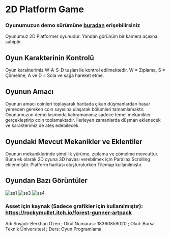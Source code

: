 # 2D Platform Game
### Oyunumuzun demo sürümüne [buradan](https://berkhanozen.itch.io/2dplatform-schoolproject) erişebilirsiniz
Oyunumuz 2D Platformer oyunudur. Yandan görünüm bir kamera açısına sahiptir. 
## Oyun Karakterinin Kontrolü
Oyun karakterimiz W-A-S-D tuşları ile kontrol edilmektedir.
W = Zıplama, S = Çömelme, A ve D = Sola ve sağa hareket etme.
## Oyunun Amacı 
Oyunun amacı coinleri toplayarak haritada çıkan düşmanlardan hasar yemeden gereken coin sayısına ulaşarak bölümleri tamamlamaktır. Oyunumuzun demo kısmında kahramanımız sadece temel mekanikler gerçekleştirip coin toplamaktadır. İlerleyen zamanlarda düşman eklenecek ve karakterimiz de ateş edebilecek. 

## Oyundaki Mevcut Mekanikler ve Eklentiler
Oyunun mekaniklerinde şimdilik yürüme, zıplama ve çömelme mevcuttur. Buna ek olarak 2D oyuna 3D havası verebilmek için Parallax Scrolling eklenmiştir. Platform haritası oluşturulurken Tilemap kullanılmıştır.
## Oyundan Bazı Görüntüler
![ss1](https://github.com/zulaltak/2DPlatform_SchoolProject-1/blob/main/ss/ss1.jpeg)
![ss3](https://github.com/zulaltak/2DPlatform_SchoolProject-1/blob/main/ss/ss3.jpeg)
![ss4](https://github.com/zulaltak/2DPlatform_SchoolProject-1/blob/main/ss/ss4.jpeg)
### Asset için kaynak (Sadece grafikler için kullanılmıştır): https://rockymullet.itch.io/forest-gunner-artpack

Adı Soyadı: Berkhan Özen ;
Okul Numarası: 18360859020 ;
Okul: Bursa Teknik Üniversitesi ;
Ders: Oyun Programlama
